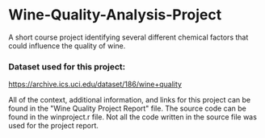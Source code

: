 # Wine-Quality-Analysis-Project
A short course project identifying several different chemical factors that could influence the quality of wine.

### **Dataset used for this project:** 
https://archive.ics.uci.edu/dataset/186/wine+quality

All of the context, additional information, and links for this project can be found in the "Wine Quality Project Report" file. 
The source code can be found in the winproject.r file. Not all the code written in the source file was used for the project report. 
